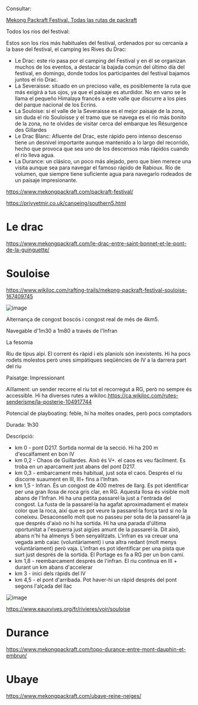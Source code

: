 Consultar:

[Mekong Packraft Festival. Todas las rutas de packraft](https://blog.packrafting.cat/mekong-packraft-festival-rutas-packrafting-mas-habituales-en-el-festival-de-packraft-de-mekong)

Todos los ríos del festival:

Estos son los ríos más habituales del festival, ordenados por su cercanía a la base del festival, el camping les Rives du Drac:

- Le Drac: este río pasa por el camping del Festival y en él se organizan muchos de los eventos, a destacar la bajada común del último día del festival, en domingo, donde todos los participantes del festival bajamos juntos el río Drac. 
- La Severaisse: situado en un precioso valle, es posiblemente la ruta que más exigirá a tus ojos, ya que el paisaje es aturdidor. No en vano se le llama el pequeño Himalaya francés a este valle que discurre a los pies del parque nacional de los Ecrins.
- La Souloise: si el valle de la Severaisse es el mejor paisaje de la zona, sin duda el río Souloisse y el tramo que se navega es el río más bonito de la zona, no te olvides de visitar cerca del embarque les Résurgence des Gillardes
- Le Drac Blanc: Afluente del Drac, este rápido pero intenso descenso tiene un desnivel importante aunque mantenido a lo largo del recorrido, hecho que provoca que sea uno de los descensos más rápidos cuando el río lleva agua.
- La Durance: un clásico, un poco más alejado, pero que bien merece una visita aunque sea para navegar el famoso rápido de Rabioux. Río de volumen, que siempre tiene suficiente agua para navegarlo rodeados de un paisaje impresionante.


https://www.mekongpackraft.com/packraft-festival/

https://privyetmir.co.uk/canoeing/southern5.html

# Le drac

https://www.mekongpackraft.com/le-drac-entre-saint-bonnet-et-le-pont-de-la-guinguette/

# Souloise

https://www.wikiloc.com/rafting-trails/mekong-packraft-festival-souloise-167409745

![image](https://github.com/acacha/worlds/assets/4015406/9af3cbca-7bde-42b6-a362-f39906fece32)


Alternança de congost boscós i congost real de més de 4km5.

Navegable d'1m30 a 1m80 a través de l'Infran

La fesomia

Riu de tipus alpí. El corrent és ràpid i els planiols són inexistents. Hi ha pocs rodets molestos però unes simpàtiques seqüències de IV a la darrera part del riu

Paisatge: Impressionant

Aïllament: un sender recorre el riu tot el recorregut a RG, però no sempre és accessible. Hi ha diverses rutes a wikiloc.https://ca.wikiloc.com/rutes-senderisme/la-posterie-104917744

Potencial de playboating: feble, hi ha moltes onades, però pocs comptadors

Durada: 1h30

Descripció:
- km 0 - pont D217. Sortida normal de la secció. Hi ha 200 m d'escalfament en bon IV
- km 0,2 - Chaos de Guillardes. Això és V+. el caos es veu fàcilment. Es troba en un aparcament just abans del pont D217.
- km 0,3 - embarcament més habitual, just sota el caos. Després el riu discorre suaument en III, III+ fins a l'Infran.
- km 1,5 - Infran. És un congost de 400 metres de llarg. Es pot identificar per una gran llosa de roca gris clar, en RG. Aquesta llosa és visible molt abans de l'Infran. Hi ha una petita passarel·la just a l'entrada del congost. La fusta de la passarel·la ha agafat aproximadament el mateix color que la roca, així que es pot veure la passarel·la força tard si no la coneixeu. Desaconsello molt que no passeu per sota de la passarel·la ja que després d'això no hi ha sortida. Hi ha una parada d'última oportunitat a l'esquerra just aigües amunt de la passarel·la. Dit això, abans n'hi ha almenys 5 ben senyalitzats. L'infran es va creuar una vegada amb caiac (voluntàriament) i una altra nedant (molt menys voluntàriament) però vaja.
L'infran es pot identificar per una pista que surt just després de la sortida. El Portage es fa a RG per un bon camí.
- km 1,8 - reembarcament després de l'infran. El riu continua en III + durant un km abans d'accelerar
- km 3 - inici dels ràpids del IV
- km 4,5 - el pont d'arribada. Pot haver-hi un ràpid després del pont segons l'alçada del llac

![image](https://github.com/acacha/worlds/assets/4015406/2cd90071-d14f-49c8-a7dc-3c0ca3403f83)


https://www.eauxvives.org/fr/rivieres/voir/souloise

# Durance

https://www.mekongpackraft.com/topo-durance-entre-mont-dauphin-et-embrun/

# Ubaye

https://www.mekongpackraft.com/ubaye-reine-neiges/

